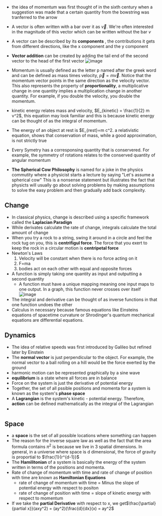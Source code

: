 * the idea of momentum was first thought of in the sixth century when a suggestion was made that a certain quantity from the bowstring was tranferred to the arrow

* A vector is often written with a bar over it as $\vec{v}$. We're often interested in the magnitude of this vector which can be written without the bar $v$

* A vector can be described by its **components** , the contributions it gets from different directions, like the x component and the y component

* **Vector addition** can be created by adding the tail end of the second vector to the head of the first vector ![image](https://user-images.githubusercontent.com/7660667/203226333-9368013a-7ba7-4685-abf2-1c4fd64e02b0.png)

* Momentum is usually defined as the letter p named after the greek word and can be defined as mass times velocity, $\vec{p}=m \vec{v}$. Notice that the momentum vector points in the same direction as the velocity vector. This also represents the property of **proportionality**, a multiplicative change in one quantity implies a multiplication change in another quantity. For example, if you double the velocity, you double the momentum. 

* kinetic energy relates mass and velocity, $E_{kinetic} = \frac{1}{2} m v^2$, this equation may look familiar and this is because kinetic energy can be thought of as the integral of momentum.

* The energy of an object at rest is $E_{rest}=m c^2. a relativistic equation, shows that conservation of mass, while a good approximation, is not strictly true

* Every Symetry has a corresponsing quantity that is conservered. For example, the symmetry of rotations relates to the conserved quantity of angular momentum

* **The Spherical Cow Philosophy** is named for a joke in the physics commutity where a physicist starts a lecture by saying "Let's assume a spherical cow" This is a nonsense statement but illustrates the fact that physicts will usually go about solving problems by making assumptions to solve the easy problem and then gradually add back complexity.

## Change

* In classical physics, change is described using a specific framework called the **Laplacian Paradign**
* While derivates calculate the rate of change, integrals calculate the total amount of change
* When you try a rock to a string, swing it around in a circle and feel the rock tug on you, this is **centrifigul force**. The force that you exert to keep the rock in a circular motion is **centripetal force**
* Newton's Laws
  1. Velocity will be constant when there is no force acting on it
  2. F=ma
  3. bodies act on each other with equal and opposite forces
* A function is simply taking one quantity as input and outputting a second quantity
  * A function must have a unique mapping meaning one input maps to one output. In a graph, this function never crosses over itself ![image](https://user-images.githubusercontent.com/7660667/210119079-0aee473c-fec6-4d9a-a8c0-51475e583bf3.png)
* The integral and derivative can be thought of as inverse functions in that one function undoes the other
* Calculus in necessary because famous equations like Einsteins equations of spacetime curvature or Shrodinger's quantum mechanical equations are differential equations.

## Dynamics

* The idea of relative speeds was first introduced by Galileo but refined later by Einstein
* The **normal vector** is just perpendicular to the object. For example, the normal vector to a ball rolling on a hill would be the force exerted by the ground
* harmonic motion can be represented graphically by a sine wave
* **equilibrium** is a state where all forces are in balance
* Force on the system is just the derivative of potential energy
* Together, the set of all pssible positions and momenta for a system is known as the system's **phase space**
* A **Lagrangian** is the system's kinetic - potential energy. Therefore, **action** can be defined mathematically as the integral of the Lagrangian
* 

## Space

* a **space** is the set of all possible locations where something can happen
* The reason for the inverse square law as well as the fact that the area formula contains $\pi^2$ is because we live in 3 spatial dimensions. In general, in a universe where space is d dimensional, the force of gravity is proportial to $\frac{1}{r^{d-1}}$
* The **Hamilitonian** of a system is basically the energy of the system written in terms of the positions and momenta.
* Rate of change of momentum with time and rate of change of position with time are known as **Hamiltonian Equations**
  * rate of change of momentum with time = Minus the slope of potential energy with respect to positon
  * rate of change of position with time = slope of kinetic energy with respect to momentum
* If we take the **partial Derivative** with respect to x, we get$\frac{\partial}{partial x}}(axy^2) = (ay^2)(\frac{d}{dx}(x) = ay^2$
